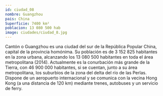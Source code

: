 ```yaml
---
id: ciudad_08
nombre: Guangzhou
pais: China
Superficie: 7400 km²
poblacion: 13 080 500 hab
image: ciudades/ciudad_8.jpg
---
```

Cantón o Guangzhou es una ciudad del sur de la República Popular China, capital de la provincia homónima. Su población es de 3 152 825 habitantes en la zona urbana, alcanzando los 13 080 500 habitantes en toda el área metropolitana (2014). Actualmente es la conurbación más grande de la Tierra, con 46 900 000 habitantes, si se cuentan, junto a su área metropolitana, los suburbios de la zona del delta del río de las Perlas. Dispone de un aeropuerto internacional y se comunica con la vecina Hong Kong (a una distancia de 120 km) mediante trenes, autobuses y un servicio de ferry. 